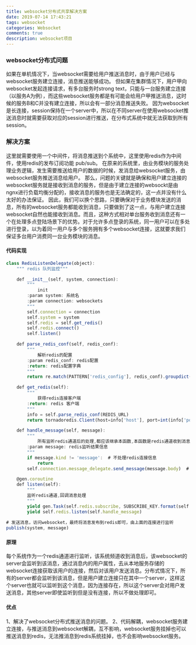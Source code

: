 ```yaml
---
title: websocket分布式共享解决方案
date: 2019-07-14 17:43:21
tags: websocket
categories: Websocket
comments: true
description: websocket项目
---
```


### websocket分布式问题
如果在单机情况下，当websocket需要给用户推送消息时，由于用户已经与websocket服务建立连接，消息推送能够成功。
但如果在集群情况下，用户甲向websocket发起连接请求，有多台服务时strong text，只能与一台服务建立连接（以服务A为例），而这些websocket服务都是有可能会给用户甲推送消息，这时候的服务B和C并没有建立连接，所以会有一部分消息推送失败。
因为websocket是长连接，session保持在一个server中，所以在不同server在使用websocket推送消息时就需要获取对应的session进行推送，在分布式系统中就无法获取到所有session。

### 解决方案
这里就需要使用一个中间件，将消息推送到个系统中，这里使用redis作为中间件，使用redis的发布订阅功能 pub/sub。
在原来的系统里，由业务模块的服务处理业务逻辑，发生需要推送给用户的数据的时候，发消息给websocket服务，由websocket服务推送消息给用户。
那么，问题的关键就是确保和用户建立连接的websocket服务就是接收到消息的服务，但是由于建立连接的websockt是由ngnx进行负载均衡分配的，接收消息的服务也是无法确定的，这一点并没有什么太好的办法保证。
因此，我们可以换个思路，只要确保对于业务模块发送的消息，所有的websocket服务都能收到消息，只要做到了这一点，与用户建立连接websocket自然也能接收到消息。而且，这种方式相对单台服务收到消息还有一个在处理多点登陆场景下的优势。对于允许多点登录的系统，同一用户可以在多处进行登录，以为着同一用户与多个服务拥有多个websocket连接，这就要求我们保证多台用户消费同一台业务模块的消息。

#### 代码实现

``` javascript
class RedisListenDelegate(object):
    """ redis 队列监控"""

    def __init__(self, system, connection):
        """
            init
        :param system: 系统名
        :param connection: websockets
        """
        self.connection = connection
        self.system = system
        self.redis = self.get_redis()
        self.redis.connect()
        self.listen()

    def parse_redis_conf(self, redis_conf):
        """
            解析redis的配置
        :param redis_conf: redis配置
        :return: redis配置字典
        """
        return re.match(PATTERN['redis_config'], redis_conf).groupdict()

    def get_redis(self):
        """
            获得redis连接客户端
        :return: redis 客户端
        """
        info = self.parse_redis_conf(REDIS_URL)
        return tornadoredis.Client(host=info['host'], port=int(info['port']))

    def handle_message(self, message):
        """
            所有监听redis通道后的处理,都应该继承本函数,本函数是redis通道收到消息后的回调函数
        :param message: redis监听结果信息
        """
        if message.kind != 'message':  # 不处理redis连接信息
            return
        self.connection.message_delegate.send_message(message.body)  # 发送消息

    @gen.coroutine
    def listen(self):
        """
        监听redis通道,回调消息处理
        """
        yield gen.Task(self.redis.subscribe, SUBSCRIBE_KEY.format(self.system))
        yield self.redis.listen(self.handle_message)
		
# 发送消息，访问websocket，最终将消息发布到redis即可，由上面的连接进行监听		
publish(system, message)
```

#### 原理

每个系统作为一个redis通道进行监听，该系统频道收到消息后，该websocket的server会监听到该消息，通过消息内的用户属性，去从本地服务存储的websocket连接获取该用户的连接，然后对该用户发送消息。分布式情况下，所有的server都会监听到该消息，但是用户建立连接只在其中一个server，这样这个server也就可以监听到这个消息，因为连接存在，所以这个server会对用户发送消息，其他server即使监听到但是没有连接，所以不做处理即可。

#### 优点
1、解决了websocket分布式推送消息的问题。
2、代码解耦，websocket服务建立连接，与推送消息到websocket解耦，互不影响，websocket服务挂掉也可以推送消息到redis，无法推消息到redis系统挂掉，也不会影响websocket服务。